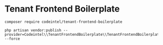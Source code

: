 # Tenant Frontend Boilerplate


```
composer require codeintel/tenant-frontend-boilerplate
```

```
php artisan vendor:publish --provider=Codeintel\\TenantFrontendBoilerplate\\TenantFrontendBoilerplateServiceProvider --force
```

